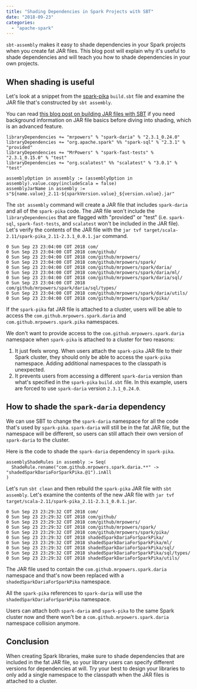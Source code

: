 ```yaml
---
title: "Shading Dependencies in Spark Projects with SBT"
date: "2018-09-23"
categories: 
  - "apache-spark"
---
```


`sbt-assembly` makes it easy to shade dependencies in your Spark projects when you create fat JAR files. This blog post will explain why it's useful to shade dependencies and will teach you how to shade dependencies in your own projects.

## When shading is useful

Let's look at a snippet from the [spark-pika](https://github.com/MrPowers/spark-pika) `build.sbt` file and examine the JAR file that's constructed by `sbt assembly`.

You can read [this blog post on building JAR files with SBT](https://www.mungingdata.com/apache-spark/building-jar-files-with-sbt) if you need background information on JAR file basics before diving into shading, which is an advanced feature.

```
libraryDependencies += "mrpowers" % "spark-daria" % "2.3.1_0.24.0"
libraryDependencies += "org.apache.spark" %% "spark-sql" % "2.3.1" % "provided"
libraryDependencies += "MrPowers" % "spark-fast-tests" % "2.3.1_0.15.0" % "test"
libraryDependencies += "org.scalatest" %% "scalatest" % "3.0.1" % "test"

assemblyOption in assembly := (assemblyOption in assembly).value.copy(includeScala = false)
assemblyJarName in assembly := s"${name.value}_2.11-${sparkVersion.value}_${version.value}.jar"
```

The `sbt assembly` command will create a JAR file that includes `spark-daria` and all of the `spark-pika` code. The JAR file won't include the `libraryDependencies` that are flagged with "provided" or "test" (i.e. `spark-sql`, `spark-fast-tests`, and `scalatest` won't be included in the JAR file). Let's verify the contents of the JAR file with the `jar tvf target/scala-2.11/spark-pika_2.11-2.3.1_0.0.1.jar` command.

```
0 Sun Sep 23 23:04:00 COT 2018 com/
0 Sun Sep 23 23:04:00 COT 2018 com/github/
0 Sun Sep 23 23:04:00 COT 2018 com/github/mrpowers/
0 Sun Sep 23 23:04:00 COT 2018 com/github/mrpowers/spark/
0 Sun Sep 23 23:04:00 COT 2018 com/github/mrpowers/spark/daria/
0 Sun Sep 23 23:04:00 COT 2018 com/github/mrpowers/spark/daria/ml/
0 Sun Sep 23 23:04:00 COT 2018 com/github/mrpowers/spark/daria/sql/
0 Sun Sep 23 23:04:00 COT 2018 com/github/mrpowers/spark/daria/sql/types/
0 Sun Sep 23 23:04:00 COT 2018 com/github/mrpowers/spark/daria/utils/
0 Sun Sep 23 23:04:00 COT 2018 com/github/mrpowers/spark/pika/
```

If the `spark-pika` fat JAR file is attached to a cluster, users will be able to access the `com.github.mrpowers.spark.daria` and `com.github.mrpowers.spark.pika` namespaces.

We don't want to provide access to the `com.github.mrpowers.spark.daria` namespace when `spark-pika` is attached to a cluster for two reasons:

1. It just feels wrong. When users attach the `spark-pika` JAR file to their Spark cluster, they should only be able to access the `spark-pika` namespace. Adding additional namespaces to the classpath is unexpected.
2. It prevents users from accessing a different `spark-daria` version than what's specified in the `spark-pika` `build.sbt` file. In this example, users are forced to use `spark-daria` version `2.3.1_0.24.0`.

## How to shade the `spark-daria` dependency

We can use SBT to change the `spark-daria` namespace for all the code that's used by `spark-pika`. `spark-daria` will still be in the fat JAR file, but the namespace will be different, so users can still attach their own version of `spark-daria` to the cluster.

Here is the code to shade the `spark-daria` dependency in `spark-pika`.

```
assemblyShadeRules in assembly := Seq(
  ShadeRule.rename("com.github.mrpowers.spark.daria.**" -> "shadedSparkDariaForSparkPika.@1").inAll
)
```

Let's run `sbt clean` and then rebuild the `spark-pika` JAR file with `sbt assembly`. Let's examine the contents of the new JAR file with `jar tvf target/scala-2.11/spark-pika_2.11-2.3.1_0.0.1.jar`.

```
0 Sun Sep 23 23:29:32 COT 2018 com/
0 Sun Sep 23 23:29:32 COT 2018 com/github/
0 Sun Sep 23 23:29:32 COT 2018 com/github/mrpowers/
0 Sun Sep 23 23:29:32 COT 2018 com/github/mrpowers/spark/
0 Sun Sep 23 23:29:32 COT 2018 com/github/mrpowers/spark/pika/
0 Sun Sep 23 23:29:32 COT 2018 shadedSparkDariaForSparkPika/
0 Sun Sep 23 23:29:32 COT 2018 shadedSparkDariaForSparkPika/ml/
0 Sun Sep 23 23:29:32 COT 2018 shadedSparkDariaForSparkPika/sql/
0 Sun Sep 23 23:29:32 COT 2018 shadedSparkDariaForSparkPika/sql/types/
0 Sun Sep 23 23:29:32 COT 2018 shadedSparkDariaForSparkPika/utils/
```

The JAR file used to contain the `com.github.mrpowers.spark.daria` namespace and that's now been replaced with a `shadedSparkDariaForSparkPika` namespace.

All the `spark-pika` references to `spark-daria` will use the `shadedSparkDariaForSparkPika` namespace.

Users can attach both `spark-daria` and `spark-pika` to the same Spark cluster now and there won't be a `com.github.mrpowers.spark.daria` namespace collision anymore.

## Conclusion

When creating Spark libraries, make sure to shade dependencies that are included in the fat JAR file, so your library users can specify different versions for dependencies at will. Try your best to design your libraries to only add a single namespace to the classpath when the JAR files is attached to a cluster.

